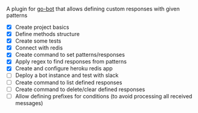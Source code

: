 A plugin for [go-bot](https://github.com/go-chat-bot/bot) that allows defining custom responses with given patterns

- [x] Create project basics
- [x] Define methods structure
- [x] Create some tests
- [x] Connect with redis
- [x] Create command to set patterns/responses
- [x] Apply regex to find responses from patterns
- [x] Create and configure heroku redis app
- [ ] Deploy a bot instance and test with slack
- [ ] Create command to list defined responses
- [ ] Create command to delete/clear defined responses
- [ ] Allow defining prefixes for conditions (to avoid processing all received messages)
